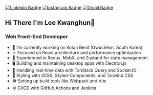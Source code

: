[![Linkedin Badge](https://img.shields.io/badge/-LinkedIn-blue?style=flat-square&logo=Linkedin&logoColor=white&link=https://www.linkedin.com/in/%EA%B4%91%ED%9B%88-%EC%9D%B4-560664216/)](https://www.linkedin.com/in/%EA%B4%91%ED%9B%88-%EC%9D%B4-560664216/)
[![Instagram Badge](https://img.shields.io/badge/-Instagram-black?style=flat-square&logo=Instagram&link=https://www.facebook.com/kwanghun.lee.16/)](https://www.facebook.com/kwanghun.lee.16/)
[![Gmail Badge](https://img.shields.io/badge/Gmail-d14836?style=flat-square&logo=Gmail&logoColor=white&link=mailto:lkh14011424@gmail.com)](mailto:lkh14011424@gmail.com)  

## Hi There I'm Lee Kwanghun👋

### Web Front-End Developer

- 🔭 I’m currently working on Kolon Benit (Gwacheon, South Korea)
- ⚛️ Focused on React architecture and performance optimization
- 🧠 Experienced in Redux, MobX, and Zustand for state management
- 🖥 Building and maintaining desktop apps with Electron.js
- 🔄 Handling real-time data with TanStack Query and Socket.IO
- 🎨 Styling with SCSS, Styled-Components, and Tailwind CSS
- 🛠 Setting up build tools like Webpack and Vite
- ⚙️ CI/CD with GitHub Actions and Jenkins
